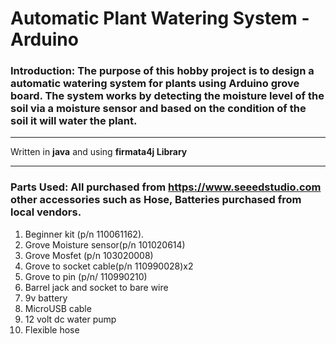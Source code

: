 # Automatic Plant Watering System - Arduino

### Introduction: The purpose of this hobby project is to design a automatic watering system for plants using Arduino grove board. The system works by detecting the moisture level of the soil via a moisture sensor and based on the condition of the soil it will water the plant. 

---
Written in **java** and using **firmata4j Library** 

---
### Parts Used: All purchased from https://www.seeedstudio.com other accessories such as Hose, Batteries purchased from local vendors. 
1) Beginner kit (p/n 110061162). 
2) Grove Moisture sensor(p/n 101020614)
3) Grove Mosfet (p/n 103020008)
4) Grove to socket cable(p/n 110990028)x2
5) Grove to pin (p/n/ 110990210)
6) Barrel jack and socket to bare wire
7) 9v battery 
8) MicroUSB cable
9) 12 volt dc water pump
10) Flexible hose